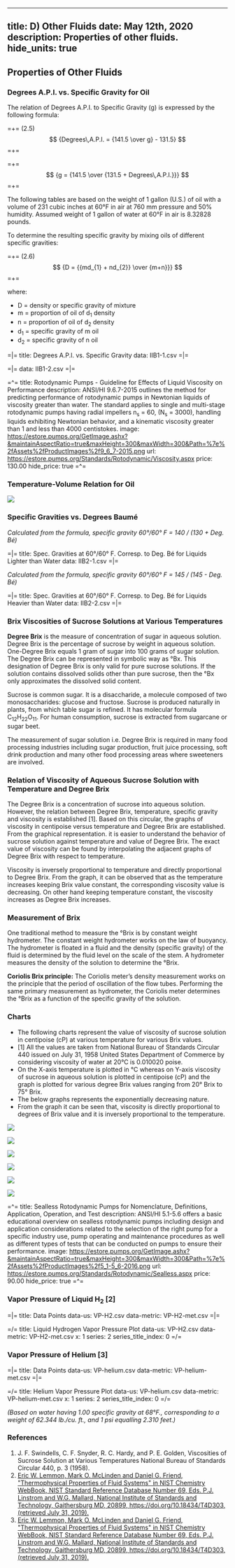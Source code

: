 -----
title: D) Other Fluids
date: May 12th, 2020
description: Properties of other fluids.
hide_units: true
-----

## Properties of Other Fluids 

### Degrees A.P.I. vs. Specific Gravity for Oil          

The relation of Degrees A.P.I. to Specific Gravity (g) is expressed by the following formula:

=+=
<span class= equation-label >(2.5)</span>
$$ {Degrees\,A.P.I. = {141.5 \over g} - 131.5} $$
=+=

=+=
$$ {g = {141.5 \over {131.5 + Degrees\,A.P.I.}}} $$
=+=

The following tables are based on the weight of 1 gallon (U.S.) of oil with a volume of 231 cubic inches at 60°F in air at 760 mm pressure 
and 50% humidity. Assumed weight of 1 gallon of water at 60°F in air is 8.32828 pounds.

To determine the resulting specific gravity by mixing oils of different specific gravities:

=+=
<span class= equation-label >(2.6)</span>
$$ {D = {{md_{1} + nd_{2}} \over {m+n}}} $$
=+=

where:

- D = density or specific gravity of mixture
- m = proportion of oil of d<sub>1</sub> density
- n = proportion of oil of d<sub>2</sub> density
- d<sub>1</sub> = specific gravity of m oil
- d<sub>2</sub> = specific gravity of n oil


=|=
title: Degrees A.P.I. vs. Specific Gravity
data: IIB1-1.csv
=|=

=|=
data: IIB1-2.csv
=|=

=^=
title: Rotodynamic Pumps - Guideline for Effects of Liquid Viscosity on Performance
description: ANSI/HI 9.6.7-2015 outlines the method for predicting performance of rotodynamic pumps in Newtonian liquids of viscosity greater than water. The standard applies to single and multi-stage rotodynamic pumps having radial impellers n<sub>s</sub> = 60, (N<sub>s</sub> = 3000), handling liquids exhibiting Newtonian behavior, and a kinematic viscosity greater than 1 and less than 4000 centistokes.
image: https://estore.pumps.org/GetImage.ashx?&maintainAspectRatio=true&maxHeight=300&maxWidth=300&Path=%7e%2fAssets%2fProductImages%2f9_6_7-2015.png
url: https://estore.pumps.org/Standards/Rotodynamic/Viscosity.aspx
price: 130.00
hide_price: true
=^=

### Temperature-Volume Relation for Oil

![](temp-vol-oil.png "")

### Specific Gravities vs. Degrees Baumé

*Calculated from the formula, specific gravity 60°/60° F = 140 / (130 + Deg. Bé)*

=|=
title: Spec. Gravities at 60°/60° F. Corresp. to Deg. Bé for Liquids Lighter than Water
data: IIB2-1.csv
=|=

*Calculated from the formula, specific gravity 60°/60° F = 145 / (145 - Deg. Bé)*

=|=
title: Spec. Gravities at 60°/60° F. Corresp. to Deg. Bé for Liquids Heavier than Water
data: IIB2-2.csv
=|=

### Brix Viscosities of Sucrose Solutions at Various Temperatures

**Degree Brix** is the measure of concentration of sugar in aqueous solution. Degree Brix is the percentage of sucrose by weight in aqueous solution. 
One-Degree Brix equals 1 gram of sugar into 100 grams of sugar solution. The Degree Brix can be represented in symbolic way as °Bx. This designation of
Degree Brix is only valid for pure sucrose solutions. If the solution contains dissolved solids other than pure sucrose, then the °Bx only approximates the
dissolved solid content.

Sucrose is common sugar. It is a disaccharide, a molecule composed of two monosaccharides: glucose and fructose. Sucrose is produced
naturally in plants, from which table sugar is refined. It has molecular formula C<sub>12</sub>H<sub>22</sub>O<sub>11</sub>. For human consumption, sucrose is extracted from sugarcane or sugar beet. 

The measurement of sugar solution i.e. Degree Brix is required in many food processing industries including sugar production, fruit juice processing, soft drink production
and many other food processing areas where sweeteners are involved.


### Relation of Viscosity of Aqueous Sucrose Solution with Temperature and Degree Brix

The Degree Brix is a concentration of sucrose into aqueous solution. However, the relation between Degree Brix, temperature, specific gravity and viscosity is established [1]. Based on this circular, 
the graphs of viscosity in centipoise versus temperature and Degree Brix are established.  From the graphical representation. it is easier to understand the behavior of sucrose solution against temperature
and value of Degree Brix. The exact value of viscosity can be found by interpolating the adjacent graphs of Degree Brix with respect to temperature.

Viscosity is inversely proportional to temperature and directly proportional to Degree Brix. From the graph, it can be observed that as the temperature increases keeping Brix value constant, the 
corresponding viscosity value is decreasing. On other hand keeping temperature constant, the viscosity increases as Degree Brix increases.

### Measurement of Brix

One traditional method to measure the °Brix is by constant weight hydrometer. The constant weight hydrometer works on the law of buoyancy. The hydrometer is floated in a fluid and the density (specific gravity)
of the fluid is determined by the fluid level on the scale of the stem. A hydrometer measures the density of the solution to determine the °Brix.

**Coriolis Brix principle:** The Coriolis meter’s density measurement works on the principle that the period of oscillation of the flow tubes. Performing the same primary measurement as hydrometer, the Coriolis 
meter determines the °Brix as a function of the specific gravity of the solution. 

### Charts

-	The following charts represent the value of viscosity of sucrose solution in centipoise (cP) at various temperature for various Brix values.
-	[1] All the values are taken from National Bureau of Standards Circular 440 issued on July 31, 1958 United States Department of Commerce by considering viscosity of water at 20°C is 0.010020 poise.
-	On the X-axis temperature is plotted in °C whereas on Y-axis viscosity of sucrose in aqueous solution is plotted in centipoise (cP) and the graph is plotted for various degree Brix values ranging from 20° Brix to 75° Brix.
-	The below graphs represents the exponentially decreasing nature.
-	From the graph it can be seen that, viscosity is directly proportional to degrees of Brix value and it is inversely proportional to the temperature.

![](Brix1.png "")

![](Brix2.png "")

![](Brix3.png "")

![](Brix4.png "")

![](Brix5.png "")

![](Brix6.png "")

=^=
title: Sealless Rotodynamic Pumps for Nomenclature, Definitions, Application, Operation, and Test
description: ANSI/HI 5.1-5.6 offers a basic educational overview on sealless rotodynamic pumps including design and application considerations related to the selection of the right pump for a specific industry use, pump operating and maintenance procedures as well as different types of tests that can be conducted on pumps to ensure their performance.
image: https://estore.pumps.org/GetImage.ashx?&maintainAspectRatio=true&maxHeight=300&maxWidth=300&Path=%7e%2fAssets%2fProductImages%2f5_1-5_6-2016.png
url: https://estore.pumps.org/Standards/Rotodynamic/Sealless.aspx
price: 90.00
hide_price: true
=^=

### Vapor Pressure of Liquid H<sub>2</sub> [2]

=|=
title: Data Points
data-us: VP-H2.csv
data-metric: VP-H2-met.csv
=|=

=/=
title: Liquid Hydrogen Vapor Pressure Plot 
data-us: VP-H2.csv
data-metric: VP-H2-met.csv
x: 1
series: 2
series_title_index: 0
=/=

### Vapor Pressure of Helium [3]

=|=
title: Data Points
data-us: VP-helium.csv
data-metric: VP-helium-met.csv
=|=

=/=
title: Helium Vapor Pressure Plot 
data-us: VP-helium.csv
data-metric: VP-helium-met.csv
x: 1
series: 2
series_title_index: 0
=/=

*(Based on water having 1.00 specific gravity at 68°F., corresponding to a weight of 62.344 lb./cu. ft., and 1 psi equalling 2.310 feet.)*

### References
1. J. F. Swindells, C. F. Snyder, R. C. Hardy, and P. E. Golden, Viscosities of Sucrose Solution at Various Temperatures National Bureau of Standards Circular 440, p. 3 (1958).
2. [Eric W. Lemmon, Mark O. McLinden and Daniel G. Friend, "Thermophysical Properties of Fluid Systems" in NIST Chemistry WebBook, NIST Standard Reference Database Number 69, Eds. P.J. Linstrom and W.G. Mallard, National Institute of Standards and Technology, Gaithersburg MD, 20899, https://doi.org/10.18434/T4D303, (retrieved July 31, 2019).](https://webbook.nist.gov/cgi/fluid.cgi?Action=Load&ID=C1333740&Type=SatP&Digits=5&THigh=59&TLow=26&TInc=1&RefState=DEF&TUnit=K&PUnit=MPa&DUnit=mol%2Fl&HUnit=kJ%2Fmol&WUnit=m%2Fs&VisUnit=uPa*s&STUnit=N%2Fm)
3. [Eric W. Lemmon, Mark O. McLinden and Daniel G. Friend, "Thermophysical Properties of Fluid Systems" in NIST Chemistry WebBook, NIST Standard Reference Database Number 69, Eds. P.J. Linstrom and W.G. Mallard, National Institute of Standards and Technology, Gaithersburg MD, 20899, https://doi.org/10.18434/T4D303, (retrieved July 31, 2019).](https://webbook.nist.gov/cgi/fluid.cgi?Action=Load&ID=C7440597&Type=SatP&Digits=5&THigh=9.2&TLow=4&TInc=.2&RefState=DEF&TUnit=K&PUnit=MPa&DUnit=mol%2Fl&HUnit=kJ%2Fmol&WUnit=m%2Fs&VisUnit=uPa*s&STUnit=N%2Fm)